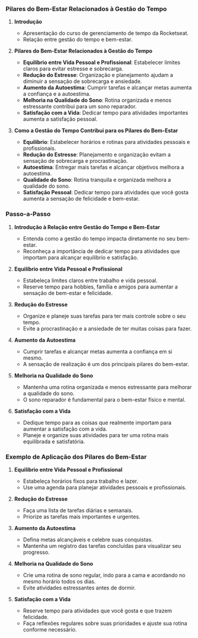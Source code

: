 ### Pilares do Bem-Estar Relacionados à Gestão do Tempo

1. **Introdução**

   - Apresentação do curso de gerenciamento de tempo da Rocketseat.
   - Relação entre gestão do tempo e bem-estar.

2. **Pilares do Bem-Estar Relacionados à Gestão do Tempo**

   - **Equilíbrio entre Vida Pessoal e Profissional**: Estabelecer limites claros para evitar estresse e sobrecarga.
   - **Redução do Estresse**: Organização e planejamento ajudam a diminuir a sensação de sobrecarga e ansiedade.
   - **Aumento da Autoestima**: Cumprir tarefas e alcançar metas aumenta a confiança e a autoestima.
   - **Melhoria na Qualidade do Sono**: Rotina organizada e menos estressante contribui para um sono reparador.
   - **Satisfação com a Vida**: Dedicar tempo para atividades importantes aumenta a satisfação pessoal.

3. **Como a Gestão do Tempo Contribui para os Pilares do Bem-Estar**
   - **Equilíbrio**: Estabelecer horários e rotinas para atividades pessoais e profissionais.
   - **Redução do Estresse**: Planejamento e organização evitam a sensação de sobrecarga e procrastinação.
   - **Autoestima**: Entregar mais tarefas e alcançar objetivos melhora a autoestima.
   - **Qualidade do Sono**: Rotina tranquila e organizada melhora a qualidade do sono.
   - **Satisfação Pessoal**: Dedicar tempo para atividades que você gosta aumenta a sensação de felicidade e bem-estar.

### Passo-a-Passo

1. **Introdução à Relação entre Gestão do Tempo e Bem-Estar**

   - Entenda como a gestão do tempo impacta diretamente no seu bem-estar.
   - Reconheça a importância de dedicar tempo para atividades que importam para alcançar equilíbrio e satisfação.

2. **Equilíbrio entre Vida Pessoal e Profissional**

   - Estabeleça limites claros entre trabalho e vida pessoal.
   - Reserve tempo para hobbies, família e amigos para aumentar a sensação de bem-estar e felicidade.

3. **Redução do Estresse**

   - Organize e planeje suas tarefas para ter mais controle sobre o seu tempo.
   - Evite a procrastinação e a ansiedade de ter muitas coisas para fazer.

4. **Aumento da Autoestima**

   - Cumprir tarefas e alcançar metas aumenta a confiança em si mesmo.
   - A sensação de realização é um dos principais pilares do bem-estar.

5. **Melhoria na Qualidade do Sono**

   - Mantenha uma rotina organizada e menos estressante para melhorar a qualidade do sono.
   - O sono reparador é fundamental para o bem-estar físico e mental.

6. **Satisfação com a Vida**
   - Dedique tempo para as coisas que realmente importam para aumentar a satisfação com a vida.
   - Planeje e organize suas atividades para ter uma rotina mais equilibrada e satisfatória.

### Exemplo de Aplicação dos Pilares do Bem-Estar

1. **Equilíbrio entre Vida Pessoal e Profissional**

   - Estabeleça horários fixos para trabalho e lazer.
   - Use uma agenda para planejar atividades pessoais e profissionais.

2. **Redução do Estresse**

   - Faça uma lista de tarefas diárias e semanais.
   - Priorize as tarefas mais importantes e urgentes.

3. **Aumento da Autoestima**

   - Defina metas alcançáveis e celebre suas conquistas.
   - Mantenha um registro das tarefas concluídas para visualizar seu progresso.

4. **Melhoria na Qualidade do Sono**

   - Crie uma rotina de sono regular, indo para a cama e acordando no mesmo horário todos os dias.
   - Evite atividades estressantes antes de dormir.

5. **Satisfação com a Vida**
   - Reserve tempo para atividades que você gosta e que trazem felicidade.
   - Faça reflexões regulares sobre suas prioridades e ajuste sua rotina conforme necessário.
